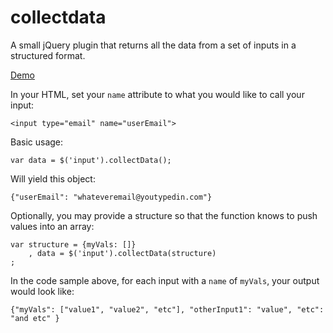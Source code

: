 collectdata
===========

A small jQuery plugin that returns all the data from a set of inputs in a structured format.

[Demo](http://jsfiddle.net/edelman/2VKF9/)

In your HTML, set your `name` attribute to what you would like to call your input:

    <input type="email" name="userEmail">

Basic usage:

    var data = $('input').collectData();
    
Will yield this object:

    {"userEmail": "whateveremail@youtypedin.com"}
    
Optionally, you may provide a structure so that the function knows to push values into an array:

    var structure = {myVals: []}
        , data = $('input').collectData(structure)
    ;

In the code sample above, for each input with a `name` of `myVals`, your output would look like:

    {"myVals": ["value1", "value2", "etc"], "otherInput1": "value", "etc": "and etc" }
